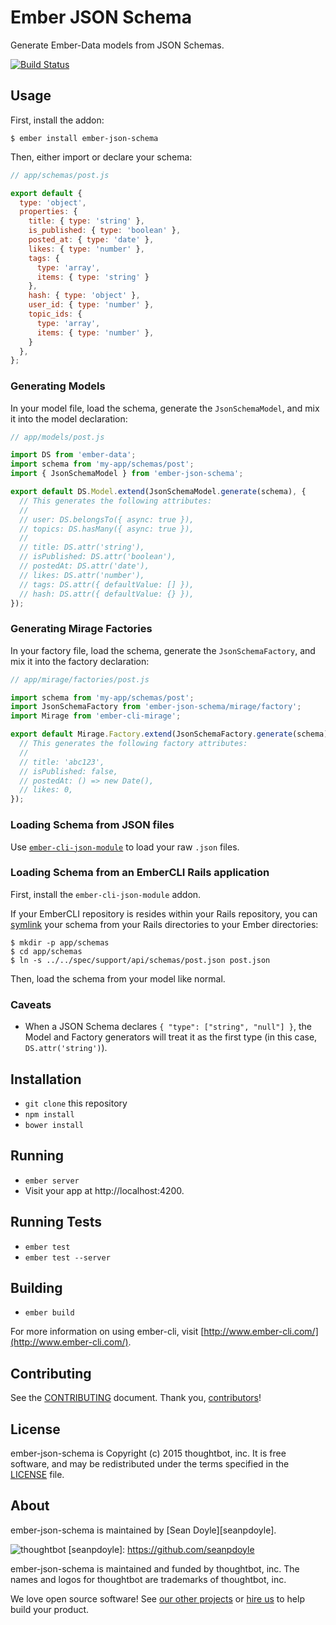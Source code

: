 # Ember JSON Schema

Generate Ember-Data models from JSON Schemas.

[![Build Status](https://travis-ci.org/0x4e3/ember-json-schema.svg?branch=master)](https://travis-ci.org/0x4e3/ember-json-schema)

## Usage

First, install the addon:

    $ ember install ember-json-schema

Then, either import or declare your schema:

```js
// app/schemas/post.js

export default {
  type: 'object',
  properties: {
    title: { type: 'string' },
    is_published: { type: 'boolean' },
    posted_at: { type: 'date' },
    likes: { type: 'number' },
    tags: {
      type: 'array',
      items: { type: 'string' }
    },
    hash: { type: 'object' },
    user_id: { type: 'number' },
    topic_ids: {
      type: 'array',
      items: { type: 'number' },
    }
  },
};
```

### Generating Models

In your model file, load the schema, generate the `JsonSchemaModel`, and mix it
into the model declaration:

```js
// app/models/post.js

import DS from 'ember-data';
import schema from 'my-app/schemas/post';
import { JsonSchemaModel } from 'ember-json-schema';

export default DS.Model.extend(JsonSchemaModel.generate(schema), {
  // This generates the following attributes:
  //
  // user: DS.belongsTo({ async: true }),
  // topics: DS.hasMany({ async: true }),
  //
  // title: DS.attr('string'),
  // isPublished: DS.attr('boolean'),
  // postedAt: DS.attr('date'),
  // likes: DS.attr('number'),
  // tags: DS.attr({ defaultValue: [] }),
  // hash: DS.attr({ defaultValue: {} }),
});
```

### Generating Mirage Factories

In your factory file, load the schema, generate the `JsonSchemaFactory`, and mix
it into the factory declaration:

```js
// app/mirage/factories/post.js

import schema from 'my-app/schemas/post';
import JsonSchemaFactory from 'ember-json-schema/mirage/factory';
import Mirage from 'ember-cli-mirage';

export default Mirage.Factory.extend(JsonSchemaFactory.generate(schema), {
  // This generates the following factory attributes:
  //
  // title: 'abc123',
  // isPublished: false,
  // postedAt: () => new Date(),
  // likes: 0,
});
```

### Loading Schema from JSON files

Use [`ember-cli-json-module`] to load your raw `.json` files.

[`ember-cli-json-module`]: https://github.com/IvyApp/ember-cli-json-module#installation--usage

### Loading Schema from an EmberCLI Rails application

First, install the `ember-cli-json-module` addon.

If your EmberCLI repository is resides within your Rails repository, you can
[symlink] your schema from your Rails directories to your Ember directories:

    $ mkdir -p app/schemas
    $ cd app/schemas
    $ ln -s ../../spec/support/api/schemas/post.json post.json

Then, load the schema from your model like normal.

[symlink]: https://en.wikipedia.org/wiki/Symbolic_link

### Caveats

* When a JSON Schema declares `{ "type": ["string", "null"] }`, the Model and
  Factory generators will treat it as the first type (in this case,
`DS.attr('string')`).

## Installation

* `git clone` this repository
* `npm install`
* `bower install`

## Running

* `ember server`
* Visit your app at http://localhost:4200.

## Running Tests

* `ember test`
* `ember test --server`

## Building

* `ember build`

For more information on using ember-cli, visit [http://www.ember-cli.com/](http://www.ember-cli.com/).

## Contributing

See the [CONTRIBUTING] document.
Thank you, [contributors]!

  [CONTRIBUTING]: CONTRIBUTING.md
  [contributors]: https://github.com/thoughtbot/ember-json-schema/graphs/contributors

## License

ember-json-schema is Copyright (c) 2015 thoughtbot, inc.
It is free software, and may be redistributed
under the terms specified in the [LICENSE] file.

  [LICENSE]: /LICENSE.md

## About

ember-json-schema is maintained by [Sean Doyle][seanpdoyle].

![thoughtbot](https://thoughtbot.com/logo.png)
[seanpdoyle]: https://github.com/seanpdoyle

ember-json-schema is maintained and funded by thoughtbot, inc.
The names and logos for thoughtbot are trademarks of thoughtbot, inc.

We love open source software!
See [our other projects][community]
or [hire us][hire] to help build your product.

  [community]: https://thoughtbot.com/community?utm_source=github
  [hire]: https://thoughtbot.com/hire-us?utm_source=github
